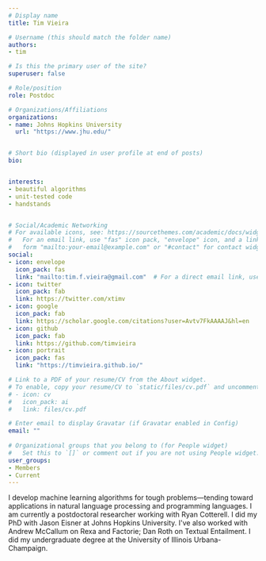 ```yaml
---
# Display name
title: Tim Vieira

# Username (this should match the folder name)
authors:
- tim

# Is this the primary user of the site?
superuser: false

# Role/position
role: Postdoc

# Organizations/Affiliations
organizations:
- name: Johns Hopkins University
  url: "https://www.jhu.edu/"


# Short bio (displayed in user profile at end of posts)
bio: 


interests:
- beautiful algorithms
- unit-tested code
- handstands


# Social/Academic Networking
# For available icons, see: https://sourcethemes.com/academic/docs/widgets/#icons
#   For an email link, use "fas" icon pack, "envelope" icon, and a link in the
#   form "mailto:your-email@example.com" or "#contact" for contact widget.
social:
- icon: envelope
  icon_pack: fas
  link: "mailto:tim.f.vieira@gmail.com"  # For a direct email link, use "mailto:test@example.org".
- icon: twitter
  icon_pack: fab
  link: https://twitter.com/xtimv
- icon: google
  icon_pack: fab
  link: https://scholar.google.com/citations?user=Avtv7FkAAAAJ&hl=en
- icon: github
  icon_pack: fab
  link: https://github.com/timvieira
- icon: portrait
  icon_pack: fas
  link: "https://timvieira.github.io/"

# Link to a PDF of your resume/CV from the About widget.
# To enable, copy your resume/CV to `static/files/cv.pdf` and uncomment the lines below.  
# - icon: cv
#   icon_pack: ai
#   link: files/cv.pdf 

# Enter email to display Gravatar (if Gravatar enabled in Config)
email: ""
  
# Organizational groups that you belong to (for People widget)
#   Set this to `[]` or comment out if you are not using People widget.  
user_groups:
- Members
- Current
---
```


I develop machine learning algorithms for tough problems—tending toward applications in natural language processing and programming languages. I am currently a postdoctoral researcher working with Ryan Cotterell. I did my PhD with Jason Eisner at Johns Hopkins University. I've also worked with Andrew McCallum on Rexa and Factorie; Dan Roth on Textual Entailment. I did my undergraduate degree at the University of Illinois Urbana-Champaign.

<!-- Tim develops machine learning algorithms for tough problems—tending toward applications in natural language processing and programming languages.
When he's not in front of a whiteboard or computer, he's probably climbing things, walking around on his hands, or hanging out with Hanna Wallach and [@maia.the.pomsky](@maia.the.pomsky). -->


